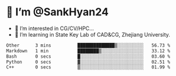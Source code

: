 # 👋 I’m @SankHyan24

- 👀 I’m interested in CG/CV/HPC...
- 🌱 I’m learning in State Key Lab of CAD&CG, Zhejiang University.

<!---
SankHyan24/SankHyan24 is a ✨ special ✨ repository because its `README.md` (this file) appears on your GitHub profile.
You can click the Preview link to take a look at your changes.
--->
<!--START_SECTION:waka-->

```txt
Other      3 mins          ██████████████▒░░░░░░░░░░   56.73 %
Markdown   1 min           ████████▒░░░░░░░░░░░░░░░░   33.12 %
Bash       0 secs          █░░░░░░░░░░░░░░░░░░░░░░░░   03.60 %
Python     0 secs          ▓░░░░░░░░░░░░░░░░░░░░░░░░   02.51 %
C++        0 secs          ▒░░░░░░░░░░░░░░░░░░░░░░░░   01.99 %
```

<!--END_SECTION:waka-->
